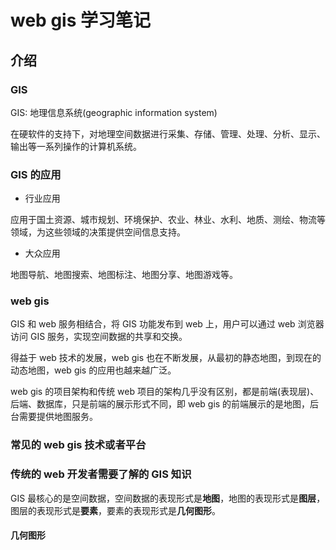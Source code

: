 # web gis 学习笔记

## 介绍

### GIS

GIS: 地理信息系统(geographic information system)

在硬软件的支持下，对地理空间数据进行采集、存储、管理、处理、分析、显示、输出等一系列操作的计算机系统。

### GIS 的应用

- 行业应用

应用于国土资源、城市规划、环境保护、农业、林业、水利、地质、测绘、物流等领域，为这些领域的决策提供空间信息支持。

- 大众应用

地图导航、地图搜索、地图标注、地图分享、地图游戏等。

### web gis

GIS 和 web 服务相结合，将 GIS 功能发布到 web 上，用户可以通过 web 浏览器访问 GIS 服务，实现空间数据的共享和交换。

得益于 web 技术的发展，web gis 也在不断发展，从最初的静态地图，到现在的动态地图，web gis 的应用也越来越广泛。

web gis 的项目架构和传统 web 项目的架构几乎没有区别，都是前端(表现层)、后端、数据库，只是前端的展示形式不同，即 web gis 的前端展示的是地图，后台需要提供地图服务。

### 常见的 web gis 技术或者平台

### 传统的 web 开发者需要了解的 GIS 知识

GIS 最核心的是空间数据，空间数据的表现形式是**地图**，地图的表现形式是**图层**，图层的表现形式是**要素**，要素的表现形式是**几何图形**。

#### 几何图形
